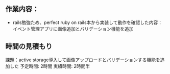 ## 作業内容：
* rails勉強ため、perfect ruby on rails本から実装して動作を確認した内容：
イベント管理アプリに画像追加とバリデーション機能を追加

## 時間の見積もり
課題：active storage導入して画像アップロードとバリデーションする機能を追加した
予定時間: 2時間
実績時間: 2時間半
